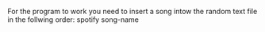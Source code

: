 For the program to work you need to insert a song intow the random text file in the follwing order:
spotify song-name
